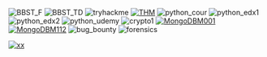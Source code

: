 ![BBST_F](/media/cert/BBST_foundation.jpg)
![BBST_TD](/media/cert/BBST_test_design.jpg)
![tryhackme](/media/cert/tryhackme.png)
[![THM](https://tryhackme.com/badge/336286)](https://tryhackme.com/badge/336286)
![python_cour](/media/cert/python_cour.png)
![python_edx1](/media/cert/python_edx1.png)
![python_edx2](/media/cert/python_edx2.png)
![python_udemy](/media/cert/python_udemy.png)
![crypto1](/media/cert/crypto1.png)
[![MongoDBM001](/media/cert/M001_mongodb_basics.jpg)](https://university.mongodb.com/course_completion/2ae03e5d-b76c-4027-b8cc-3a50dea202d5)
[![MongoDBM112](/media/cert/M112_mongodb_diagnostic.jpg)](https://university.mongodb.com/course_completion/3b7ac2f2-c5cb-4324-80d2-d340462a954a)
![bug_bounty](/media/cert/bug_bounty.png)
![forensics](/media/cert/forensics.png)


[![xx](xxx)](xxx)
